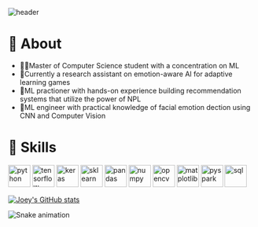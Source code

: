 ![header](https://capsule-render.vercel.app/api?type=waving&color=gradient&height=300&section=header&text=Hello%20everyone!😊&fontSize=90&animation=fadeIn)

<!--
**Cherisea/Cherisea** is a ✨ _special_ ✨ repository because its `README.md` (this file) appears on your GitHub profile.
Here are some ideas to get you started:
- 🔭 I’m currently working on ...
- 🌱 I’m currently learning ...
- 👯 I’m looking to collaborate on ...
- 🤔 I’m looking for help with ...
- 💬 Ask me about ...
- 📫 How to reach me: ...
- 😄 Pronouns: ...
- ⚡ Fun fact: ...
-->

# 🧐 About 

- 🧑‍🎓Master of Computer Science student with a concentration on ML
- 🔬Currently a research assistant on emotion-aware AI for adaptive learning games
- 🤖ML practioner with hands-on experience building recommendation systems that utilize the power of NPL
- 💟ML engineer with practical knowledge of facial emotion dection using CNN and Computer Vision

# 🚀 Skills
<p align='left'>
    <img src="https://cdn.jsdelivr.net/gh/devicons/devicon@latest/icons/python/python-original.svg" alt="python", width=45, height=45/>
    <img src="https://cdn.jsdelivr.net/gh/devicons/devicon@latest/icons/tensorflow/tensorflow-original.svg" alt="tensorflow", width=45, height=45/>
    <img src="https://cdn.jsdelivr.net/gh/devicons/devicon@latest/icons/keras/keras-original.svg" alt="keras", width=45, height=45/>
    <img src="https://cdn.jsdelivr.net/gh/devicons/devicon@latest/icons/scikitlearn/scikitlearn-original.svg" alt="sklearn", width=45, height=45/>
    <img src="https://cdn.jsdelivr.net/gh/devicons/devicon@latest/icons/pandas/pandas-original-wordmark.svg" alt="pandas", width=45, height=45/>
    <img src="https://cdn.jsdelivr.net/gh/devicons/devicon@latest/icons/numpy/numpy-original.svg" alt="numpy", width=45, height=45/>
    <img src="https://cdn.jsdelivr.net/gh/devicons/devicon@latest/icons/opencv/opencv-original-wordmark.svg" alt="opencv", width=45, height=45/>
    <img src="https://cdn.jsdelivr.net/gh/devicons/devicon@latest/icons/matplotlib/matplotlib-original.svg" alt="matplotlib", width=45, height=45/>
    <img src="https://cdn.jsdelivr.net/gh/devicons/devicon@latest/icons/apachespark/apachespark-original-wordmark.svg" alt="pyspark", width=45, height=45/>  
    <img src="https://cdn.jsdelivr.net/gh/devicons/devicon@latest/icons/mysql/mysql-original.svg" alt="sql", width=45, height=45/>
</p>

[![Joey's GitHub stats](https://github-readme-stats.vercel.app/api?username=Cherisea&show_icons=true&theme=gruvbox)](https://github.com/anuraghazra/github-readme-stats)
<!-- [![Top Langs](https://github-readme-stats.vercel.app/api/top-langs/?username=Cherisea&)](https://github.com/anuraghazra/github-readme-stats) -->

![Snake animation](https://github.com/cherisea/cherisea/blob/output/github-contribution-grid-snake.svg)
